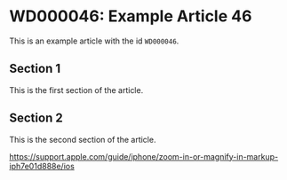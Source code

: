 # WD000046: Example Article 46

This is an example article with the id `WD000046`.

## Section 1

This is the first section of the article.

## Section 2

This is the second section of the article.

https://support.apple.com/guide/iphone/zoom-in-or-magnify-in-markup-iph7e01d888e/ios
